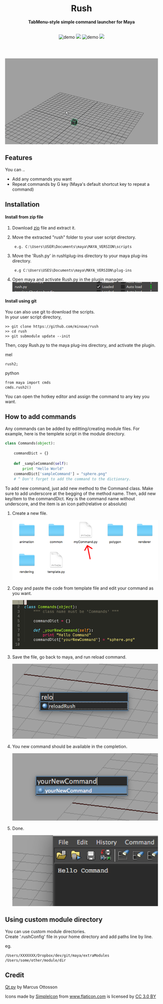<h1 align="center">Rush</h1>

<div align="center">
<strong>TabMenu-style simple command launcher for Maya</strong>
</div>

<br>

<p align="center">
  <img src="https://img.shields.io/badge/maya-2015+-red.svg" alt="demo"/>
  <img src="https://img.shields.io/github/license/minoue/rush.svg"/>
  <img src="https://img.shields.io/github/release/minoue/rush.svg" alt="demo"/>
  <img src="https://api.codacy.com/project/badge/Grade/03596fa2dec14561a216281ab7dab6c3"/>

</p>

<br>
<br>

<p align="center">
  <img src="docs/media/demo.gif" alt="demo"/>
</p>

## Features

You can ..

* Add any commands you want
* Repeat commands by G key (Maya's default shortcut key to repeat a command)

## Installation

#### Install from zip file

1. Download [zip](https://github.com/minoue/rush/releases/download/2.2.0/rush.zip) file and extract it.
2. Move the extracted "rush" folder to your user script directory. 

   ```
    e.g. C:\Users\USER\Documents\maya\MAYA_VERSION\scripts
   ```
3. Move the 'Rush.py' in rush\plug-ins directory to your maya plug-ins directory.

   ```
    e.g C:\Users\USES\Documents\maya\MAYA_VERSION\plug-ins
   ```
4. Open maya and activate Rush.py in the plugin manager.   
    ![](docs/images/plugin.png)

#### Install using git

You can also use git to download the scripts.  
In your user script directory,

```
>> git clone https://github.com/minoue/rush
>> cd rush
>> git submodule update --init
```

Then, copy Rush.py to the maya plug-ins directory, and activate the plugin.

mel  

```
rush2;
```

python

```
from maya import cmds
cmds.rush2()
```

You can open the hotkey editor and assign the command to any key you want.

## How to add commands

Any commands can be added by editting/creating module files.
For example, here is the templete script in the module directory.

```python
class Commands(object):

    commandDict = {}

    def _sampleCommand(self):
        print "Hello World"
    commandDict['sampleCommand'] = "sphere.png"
    # ^ Don't forget to add the command to the dictionary.
```

To add new command, just add new method to the Command class.
Make sure to add underscore at the begging of the method name. Then, add new key/item to the commandDict. Key is the command name without underscore, and the item is an icon path(relative or absolute)

1. Create a new file.

    ![](docs/images/createFile.png)

2. Copy and paste the code from template file and edit your command as you want.

    ![](docs/images/editFile.png)

3. Save the file, go back to maya, and run reload command.

    ![](docs/images/reload.png)

4. You new command should be available in the completion.

    ![](docs/images/runNewCommand.png)

5. Done.

    ![](docs/images/done.png)

## Using custom module directory

You can use custom module directories.  
Create '.rushConfig' file in your home directory and add paths line by line.

eg.

```
/Users/XXXXXXX/Dropbox/dev/git/maya/extraModules
/Users/some/other/module/dir
```

## Credit

[Qt.py](https://github.com/mottosso/Qt.py) by Marcus Ottosson

<div>Icons made by <a href="http://www.flaticon.com/authors/simpleicon" title="SimpleIcon">SimpleIcon</a> from <a href="http://www.flaticon.com" title="Flaticon">www.flaticon.com</a> is licensed by <a href="http://creativecommons.org/licenses/by/3.0/" title="Creative Commons BY 3.0" target="_blank">CC 3.0 BY</a></div>
